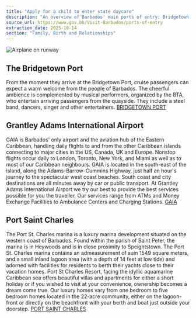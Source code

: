 ```yaml
---
title: "Apply for a child to enter state daycare"
description: "An overview of Barbados' main ports of entry: Bridgetown Port, Grantley Adams International Airport, and Port Saint Charles marina."
source_url: https://www.gov.bb/Visit-Barbados/ports-of-entry
extraction_date: 2025-10-14
section: "Family, Birth and Relationships"
---
```


![Airplane on runway](https://www.gov.bb/media_files/plane-2899226_640_0.jpg)

## The Bridgetown Port

From the moment they arrive at the Bridgetown Port, cruise passengers can expect a warm welcome from the people of Barbados. The cheerful ambience is complemented by musical performers, organized by the BTA, who entertain arriving passengers from the quayside. They include a steel band, dancers, singer and other entertainers.
[BRIDGETOWN PORT](http://www.barbadosport.com/)

## Grantley Adams International Airport

GAIA is Barbados' only airport and the aviation hub of the Eastern Caribbean, handling daily flights to and from the other Caribbean islands connecting to major cities in the US, Canada, UK and Europe. Nonstop flights occur daily to London, Toronto, New York, and Miami as well as to most of our Caribbean neighbours. GAIA is located in the south-east of the island, along the Adams-Barrow-Cummins Highway, just half an hour's journey to the spectacular west coast beaches. South coast and city destinations are all minutes away by car or public transport. At Grantley Adams International Airport we try our best to provide the best services possible for you the traveller. Our services range from ATMs and Money Exchange Facilities to Ambulance Centers and Charging Stations.
[GAIA](http://www.gaia.bb/)

## Port Saint Charles

The Port St. Charles marina is a luxury marina development situated on the western coast of Barbados. Found within the parish of Saint Peter, the marina is in Heywoods and is in close proximity to Speightstown. The Port St. Charles marina contains an admeasurement of sum 1549 square meters, and a small inland lagoon area (with a depth of 14 feet at low tide) and adorned with facilities for residents to berth their yachts close to their vacation homes. Port St Charles Resort, facing the idyllic aquamarine Caribbean sea offers beautiful villas and apartments for either a short holiday or if you wished to visit at your convenience, ownership becomes a dream come true. Our luxury homes vary from one bedroom to five bedroom homes located in the 22-acre community, either on the lagoon-front or directly on the beachfront with your berth and boat just outside your doorstep.
[PORT SAINT CHARLES](http://www.portstcharles.com/)
```